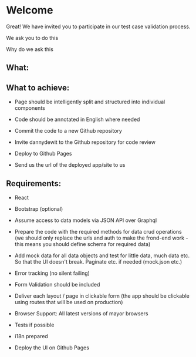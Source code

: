 Welcome 
=======

Great! We have invited you to participate in our test case validation process. 

We ask you to do this 

Why do we ask this



What:
-----



What to achieve: 
----------------

- Page should be intelligently split and structured into individual components
- Code should be annotated in English where needed


- Commit the code to a new Github repository
- Invite dannydewit to the Github repository for code review

- Deploy to Github Pages 

- Send us the url of the deployed app/site to us 



Requirements:
-------------

- React
- Bootstrap (optional)

- Assume access to data models via JSON API over Graphql
- Prepare the code with the required methods for data crud operations (we should only replace the urls and auth to make the frond-end work - this means you should define schema for required data)
- Add mock data for all data objects and test for little data, much data etc. So that the UI doesn't break. Paginate etc. if needed (mock.json etc.)
- Error tracking (no silent failing)
- Form Validation should be included
- Deliver each layout / page in clickable form (the app should be clickable using routes that will be used on production)
- Browser Support: All latest versions of mayor browsers
- Tests if possible
- i18n prepared

- Deploy the UI on Github Pages








